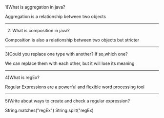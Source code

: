 1)What is aggregation in java?

Aggregation is a relationship between two objects

-------------------------------------
2) What is composition in java?

Composition is also a relationship between two objects but stricter

-------------------------------------
3)Could you replace one type with another? If so,which one?

We can replace them with each other, but it will lose its meaning

-------------------------------------
4)What is regEx?

Regular Expressions are a powerful and flexible word processing tool
 
-------------------------------------
5)Write about ways to create and check a regular expression?

String.matches("regEx")
String.split("regEx)